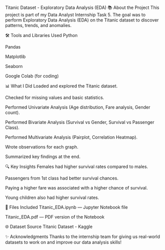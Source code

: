 Titanic Dataset - Exploratory Data Analysis (EDA)
📚 About the Project
This project is part of my Data Analyst Internship Task 5.
The goal was to perform Exploratory Data Analysis (EDA) on the Titanic dataset to discover patterns, trends, and anomalies.

🛠 Tools and Libraries Used
Python

Pandas

Matplotlib

Seaborn

Google Colab (for coding)

📊 What I Did
Loaded and explored the Titanic dataset.

Checked for missing values and basic statistics.

Performed Univariate Analysis (Age distribution, Fare analysis, Gender count).

Performed Bivariate Analysis (Survival vs Gender, Survival vs Passenger Class).

Performed Multivariate Analysis (Pairplot, Correlation Heatmap).

Wrote observations for each graph.

Summarized key findings at the end.

🔍 Key Insights
Females had higher survival rates compared to males.

Passengers from 1st class had better survival chances.

Paying a higher fare was associated with a higher chance of survival.

Young children also had higher survival rates.

📂 Files Included
Titanic_EDA.ipynb — Jupyter Notebook file

Titanic_EDA.pdf — PDF version of the Notebook

🌐 Dataset Source
Titanic Dataset - Kaggle

✨ Acknowledgments
Thanks to the internship team for giving us real-world datasets to work on and improve our data analysis skills!
